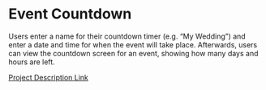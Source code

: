 # Event Countdown
Users enter a name for their countdown timer (e.g. “My Wedding”) and enter a date and time for when the event will take place. Afterwards, users can view the countdown screen for an event, showing how many days and hours are left.

[Project Description Link](https://www.codementor.io/projects/mobile/countdown-mobile-app-bjzn08zcon)

